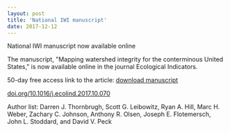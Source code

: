 ```yaml
---
layout: post
title: 'National IWI manuscript'
date: 2017-12-12
---
```


National IWI manuscript now available online

The manuscript, "Mapping watershed integrity for the conterminous United States," is now available online in the journal Ecological Indicators.

50-day free access link to the article: [download manuscript](https://authors.elsevier.com/a/1WBWp,XRNLVEM~)


[doi.org/10.1016/j.ecolind.2017.10.070](https://doi.org/10.1016/j.ecolind.2017.10.070)

Author list: Darren J. Thornbrugh, Scott G. Leibowitz, Ryan A. Hill, Marc H. Weber, Zachary C. Johnson, 
Anthony R. Olsen, Joseph E. Flotemersch, John L. Stoddard, and David V. Peck
